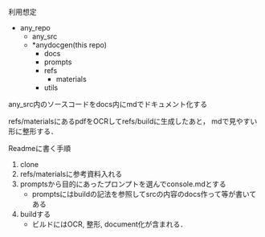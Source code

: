 
利用想定
- any_repo
    - any_src
    - *anydocgen(this repo)
        - docs
        - prompts
        - refs
            - materials
        - utils

any_src内のソースコードをdocs内にmdでドキュメント化する

refs/materialsにあるpdfをOCRしてrefs/buildに生成したあと，
mdで見やすい形に整形する．

Readmeに書く手順
1. clone
2. refs/materialsに参考資料入れる
3. promptsから目的にあったプロンプトを選んでconsole.mdとする
    - promptsにはbuildの記法を参照してsrcの内容のdocs作って等が書いてある
4. buildする
    - ビルドにはOCR, 整形, document化が含まれる．